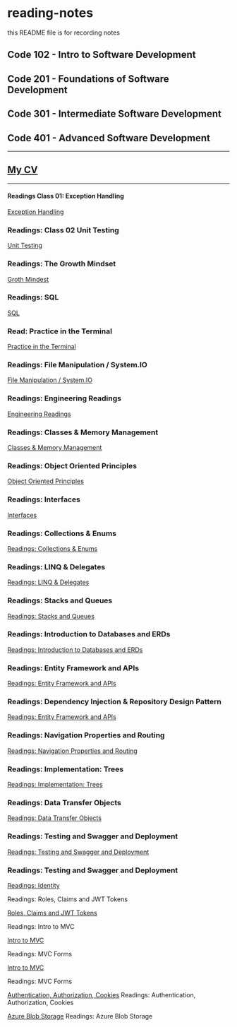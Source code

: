 # reading-notes

this README file is for recording notes

## Code 102 - Intro to Software Development
## Code 201 - Foundations of Software Development
## Code 301 - Intermediate Software Development
## Code 401 - Advanced Software Development

---
## [My CV](https://docs.google.com/document/d/1YhjfMGnlC_Js4Hqk5GLKF-E8QXAfzBa3-fWQ_A6r24M/edit?usp=sharing)

---

#### Readings Class 01: Exception Handling

 [Exception Handling](ExceptionHandling.md)

### Readings: Class 02 Unit Testing

[Unit Testing](UnitTesting.md)

### Readings: The Growth Mindset

[Groth Mindest](GrothMindest.md)


### Readings: SQL

[SQL](sql.md)

### Read: Practice in the Terminal

[Practice in the Terminal](Terminal.md)

### Readings: File Manipulation / System.IO


[File Manipulation / System.IO](IO.md)



### Readings: Engineering Readings


[Engineering Readings](Engineering.md)

### Readings: Classes & Memory Management


[Classes & Memory Management](Class4.md)

### Readings: Object Oriented Principles


[Object Oriented Principles](Class6.md)

### Readings: Interfaces


[Interfaces](Class7.md)

### Readings: Collections & Enums



[Readings: Collections & Enums](Class8.md)

### Readings: LINQ & Delegates



[Readings: LINQ & Delegates](Class9.md)

### Readings: Stacks and Queues



[Readings: Stacks and Queues](Class10.md)

### Readings: Introduction to Databases and ERDs


[Readings: Introduction to Databases and ERDs](Class11.md)

### Readings: Entity Framework and APIs


[Readings: Entity Framework and APIs](Class12.md)

### Readings: Dependency Injection & Repository Design Pattern


[Readings: Entity Framework and APIs](Class13.md)

### Readings: Navigation Properties and Routing


[Readings: Navigation Properties and Routing](Class14.md)

### Readings: Implementation: Trees


[Readings: Implementation: Trees](Class15.md)

### Readings: Data Transfer Objects



[Readings: Data Transfer Objects](Class16.md)

### Readings: Testing and Swagger and Deployment



[Readings: Testing and Swagger and Deployment](Class17.md)

### Readings: Testing and Swagger and Deployment



[Readings: Identity](Class18.md)


Readings: Roles, Claims and JWT Tokens



[Roles, Claims and JWT Tokens](Class19.md)

Readings: Intro to MVC



[Intro to MVC](Class26.md)

Readings: MVC Forms



[Intro to MVC](Class27.md)

Readings: MVC Forms



[Authentication, Authorization, Cookies](Class28.md)
Readings: Authentication, Authorization, Cookies



[Azure Blob Storage](Class29.md)
Readings: Azure Blob Storage
